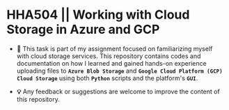 # **HHA504 || Working with Cloud Storage in Azure and GCP**

- **🎯** This task is part of my assignment focused on familiarizing myself with cloud storage services. This repository contains codes and documentation on how I learned and gained hands-on experience uploading files to **`Azure Blob Storage`** and **`Google Cloud Platform (GCP) Cloud Storage`** using both **`Python`** scripts and the platform's **`GUI`**.

- **💡** Any feedback or suggestions are welcome to improve the content of this repository.
